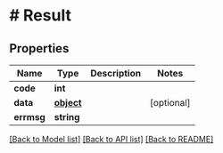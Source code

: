 # # Result

## Properties

Name | Type | Description | Notes
------------ | ------------- | ------------- | -------------
**code** | **int** |  | 
**data** | [**object**](.md) |  | [optional] 
**errmsg** | **string** |  | 

[[Back to Model list]](../../README.md#documentation-for-models) [[Back to API list]](../../README.md#documentation-for-api-endpoints) [[Back to README]](../../README.md)


